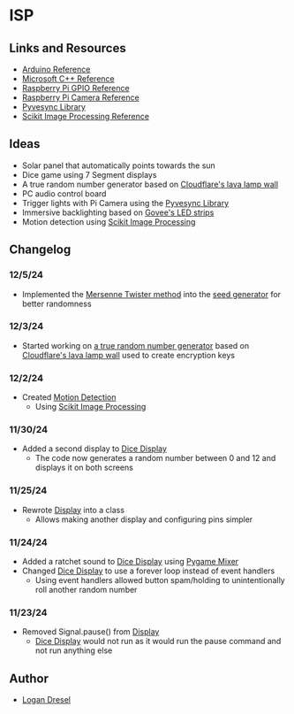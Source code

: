 # ISP

## Links and Resources

* [Arduino Reference](https://docs.arduino.cc/learn/programming/reference/)
* [Microsoft C++ Reference](https://learn.microsoft.com/en-us/cpp/cpp/cpp-language-reference?view=msvc-170)
 * [Raspberry Pi GPIO Reference](https://gpiozero.readthedocs.io)
* [Raspberry Pi Camera Reference](https://datasheets.raspberrypi.com/camera/picamera2-manual.pdf)
* [Pyvesync Library](https://github.com/webdjoe/pyvesync)
* [Scikit Image Processing Reference](https://scikit-image.org/docs/stable/api/api.html)

## Ideas

* Solar panel that automatically points towards the sun
* Dice game using 7 Segment displays
* A true random number generator based on [Cloudflare's lava lamp wall](https://www.cloudflare.com/learning/ssl/lava-lamp-encryption/)
* PC audio control board
* Trigger lights with Pi Camera using the [Pyvesync Library](https://github.com/webdjoe/pyvesync)
* Immersive backlighting based on [Govee's LED strips](https://us.govee.com/products/govee-gaming-light-strip-g1)
* Motion detection using [Scikit Image Processing](https://scikit-image.org/)

## Changelog
### 12/5/24
* Implemented the [Mersenne Twister method](https://www.sciencedirect.com/topics/computer-science/mersenne-twister) into the [seed generator](https://github.com/coollogan876/ISP/blob/main/Pi/TrueRandom/Seed.py) for better randomness
### 12/3/24
* Started working on [a true random number generator](https://github.com/coollogan876/ISP/tree/main/Pi) based on [Cloudflare's lava lamp wall](https://www.cloudflare.com/learning/ssl/lava-lamp-encryption/) used to create encryption keys
### 12/2/24 
* Created [Motion Detection](https://github.com/coollogan876/ISP/blob/main/Pi/MotionDetection.py) 
  * Using [Scikit Image Processing](https://scikit-image.org/)
### 11/30/24
* Added a second display to [Dice Display](https://github.com/coollogan876/ISP/blob/main/Pi/diceDisplay.py) 
  * The code now generates a random number between 0 and 12 and displays it on both screens
### 11/25/24
* Rewrote [Display](https://github.com/coollogan876/ISP/blob/main/Pi/Display.py) into a class
  * Allows making another display and configuring pins simpler
### 11/24/24
* Added a ratchet sound to [Dice Display](https://github.com/coollogan876/ISP/blob/main/Pi/diceDisplay.py) using [Pygame Mixer](https://www.pygame.org/docs/ref/mixer.html)
* Changed [Dice Display](https://github.com/coollogan876/ISP/blob/main/Pi/diceDisplay.py) to use a forever loop instead of event handlers
  * Using event handlers allowed button spam/holding to unintentionally roll another random number
### 11/23/24
* Removed Signal.pause() from [Display](https://github.com/coollogan876/ISP/blob/main/Pi/Display.py)
  * [Dice Display](https://github.com/coollogan876/ISP/blob/main/Pi/diceDisplay.py) would not run as it would run the pause command and not run anything else
## Author
- [Logan Dresel](https://www.github.com/coollogan876)
